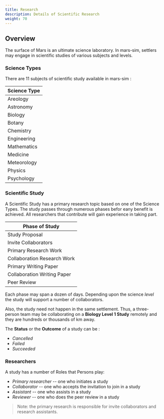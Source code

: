 ```yaml
---
title: Research
description: Details of Scientific Research
weight: 70
---
```


## Overview
The surface of Mars is an ultimate science laboratory. In mars-sim, settlers may engage in scientific studies of various subjects and levels.

### Science Types

There are 11 subjects of scientific study available in mars-sim : 

| Science Type |
| --- |
| Areology |
| Astronomy |
| Biology |
| Botany |
| Chemistry |
| Engineering |
| Mathematics |
| Medicine |
| Meteorology |
| Physics |
| Psychology |

### Scientific Study

A Scientific Study has a primary research topic based on one of the Science Types. The study passes through numerous phases befor eany benefit is achieved. All researchers that contribute will gain experience in taking part.

| Phase of Study |
| --- |
| Study Proposal |
| Invite Collaborators |
| Primary Research Work |
| Collaboration Research Work |
| Primary Writing Paper|
| Collaboration Writing Paper|
| Peer Review |

Each phase may span a dozen of days. Depending upon the science *level* the study will support a number of collaborators.

Also, the study need not happen in the same settlement. Thus, a three-person team may be collaborating on a **Biology Level 1 Study** remotely and they are hundreds or thousands of km away.

The **Status** or the **Outcome** of a study can be : 
- *Cancelled*
- *Failed* 
- *Succeeded*

### Researchers

A study has a number of Roles that Persons play:
 - *Primary researcher* -- one who initiates a study
 - *Collaborator* -- one who accepts the invitation to join in a study
 - *Assistant* -- one who assists in a study
 - *Reviewer* -- one who does the peer review in a study

> Note: the primary research is responsible for invite collaborators and research assistants.
